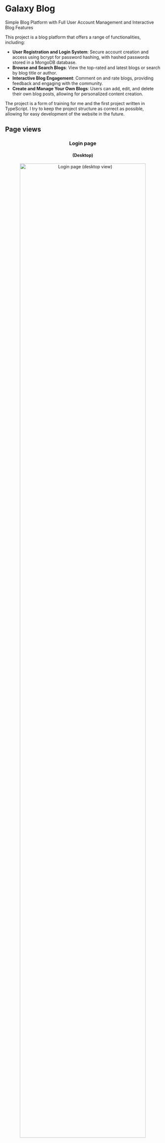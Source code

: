 # Galaxy Blog

Simple Blog Platform with Full User Account Management and Interactive Blog Features

This project is a blog platform that offers a range of functionalities, including:

- **User Registration and Login System**: Secure account creation and access using bcrypt for password hashing, with hashed passwords stored in a MongoDB database.
- **Browse and Search Blogs**: View the top-rated and latest blogs or search by blog title or author.
- **Interactive Blog Engagement**: Comment on and rate blogs, providing feedback and engaging with the community.
- **Create and Manage Your Own Blogs**: Users can add, edit, and delete their own blog posts, allowing for personalized content creation.

The project is a form of training for me and the first project written in TypeScript. I try to keep the project structure as correct as possible, allowing for easy development of the website in the future.

## Page views

<h3 align="center"> Login page </h3>

<h4 align="center">(Desktop)</h4>
<p align="center">
    <img src="screenshots/login-page-desktop(new).jpg" width="90%" alt="Login page (desktop view)">
</p>

<h4 align="center">(Mobile)</h4>
<p align="center">
    <img src="screenshots/login-page-mobile(new).jpg" width="40%" alt="Login page (mobile view)">
    <img src="screenshots/login-page-mobile2(new).jpg" width="40%" alt="Register page (mobile view)">
</p>

<h3 align="center"> Home page </h3>

<h4 align="center">(Desktop)</h4>
<p align="center">
    <img src="screenshots/home-page-desktop.jpg" width="90%" alt="Home page (desktop view)">
</p>

<h4 align="center">(Mobile)</h4>
<p align="center">
    <img src="screenshots/home-page-mobile.jpg" width="40%" alt="Home page (mobile view)">
    <img src="screenshots/home-page-mobile-menu.jpg" width="40%" alt="Home page with menu opened (mobile view)">
</p>

<h3 align="center"> Blog page </h3>

<h4 align="center">(Desktop)</h4>

<p align="center">
    <img src="screenshots/blog-page-desktop(new).jpg" width="80%" alt="Blog page (desktop view)">
    <img src="screenshots/blog-page-desktop2(new).jpg" width="80%" alt="Blog page - comments and rating (desktop view)">
</p>

<h4 align="center">(Mobile)</h4>
<p align="center">
    <img src="screenshots/blog-page-mobile(new).jpg" width="40%" alt="Blog page (mobile view)">
    <img src="screenshots/blog-page-mobile2(new).jpg" width="40%" alt="Blog page - comments and rating (mobile view)">
</p>

<h3 align="center"> New/edit blog page </h3>

<h4 align="center">(Desktop)</h4>

<p align="center">
    <img src="screenshots/edit-blog-desktop.jpg" width="90%" alt="New/edit blog page (desktop view)">

</p>

<h4 align="center">(Mobile)</h4>

<p align="center">
    <img src="screenshots/new-blog-mobile(new).jpg" width="40%" alt="New/edit blog page (mobile view)">
    <img src="screenshots/edit-blog-mobile.jpg" width="40%" alt="New/edit blog page (mobile view)">
</p>

<h3 align="center"> About page </h3>

<h4 align="center">(Desktop)</h4>
<p align="center">
    <img src="screenshots/about-website-desktop(new).jpg" width="90%" alt="About page (desktop view)">
</p>

<h3 align="center"> User profile </h3>

<h4 align="center">(Mobile)</h4>
<p align="center">
    <img src="screenshots/user-profile-mobile.jpg" width="40%" alt="User profile page (mobile view)">
</p>
